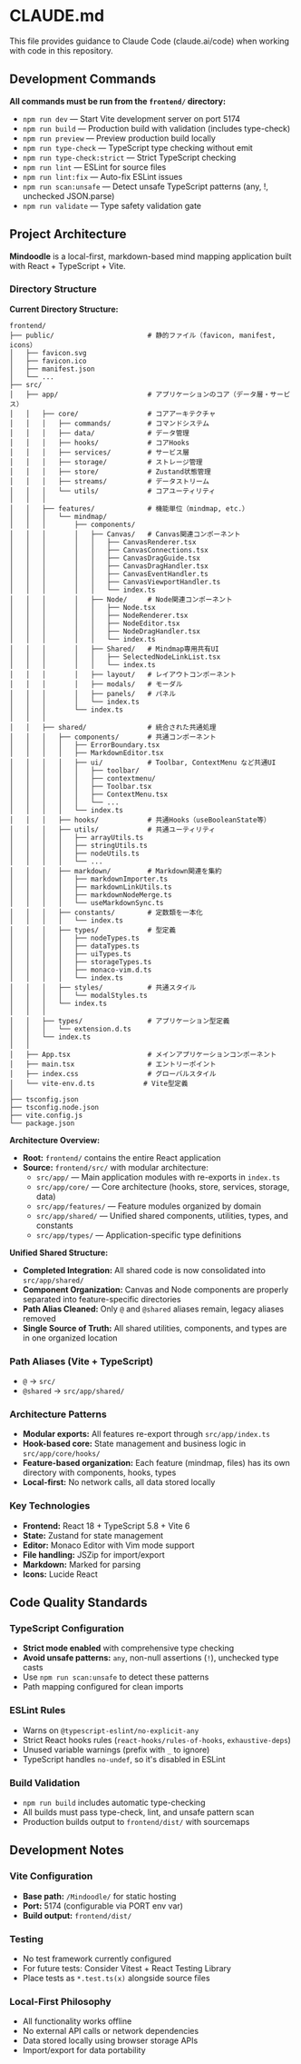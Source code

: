 # CLAUDE.md

This file provides guidance to Claude Code (claude.ai/code) when working with code in this repository.

## Development Commands

**All commands must be run from the `frontend/` directory:**

- `npm run dev` — Start Vite development server on port 5174
- `npm run build` — Production build with validation (includes type-check)
- `npm run preview` — Preview production build locally
- `npm run type-check` — TypeScript type checking without emit
- `npm run type-check:strict` — Strict TypeScript checking
- `npm run lint` — ESLint for source files
- `npm run lint:fix` — Auto-fix ESLint issues
- `npm run scan:unsafe` — Detect unsafe TypeScript patterns (any, !, unchecked JSON.parse)
- `npm run validate` — Type safety validation gate

## Project Architecture

**Mindoodle** is a local-first, markdown-based mind mapping application built with React + TypeScript + Vite.

### Directory Structure

**Current Directory Structure:**
```
frontend/
├── public/                       # 静的ファイル（favicon, manifest, icons）
│   ├── favicon.svg
│   ├── favicon.ico
│   ├── manifest.json
│   └── ...
├── src/
│   ├── app/                      # アプリケーションのコア（データ層・サービス）
│   │   ├── core/                 # コアアーキテクチャ
│   │   │   ├── commands/         # コマンドシステム
│   │   │   ├── data/             # データ管理
│   │   │   ├── hooks/            # コアHooks
│   │   │   ├── services/         # サービス層
│   │   │   ├── storage/          # ストレージ管理
│   │   │   ├── store/            # Zustand状態管理
│   │   │   ├── streams/          # データストリーム
│   │   │   └── utils/            # コアユーティリティ
│   │   │
│   │   ├── features/             # 機能単位（mindmap, etc.）
│   │   │   └── mindmap/
│   │   │       ├── components/
│   │   │       │   ├── Canvas/   # Canvas関連コンポーネント
│   │   │       │   │   ├── CanvasRenderer.tsx
│   │   │       │   │   ├── CanvasConnections.tsx
│   │   │       │   │   ├── CanvasDragGuide.tsx
│   │   │       │   │   ├── CanvasDragHandler.tsx
│   │   │       │   │   ├── CanvasEventHandler.ts
│   │   │       │   │   ├── CanvasViewportHandler.ts
│   │   │       │   │   └── index.ts
│   │   │       │   ├── Node/     # Node関連コンポーネント
│   │   │       │   │   ├── Node.tsx
│   │   │       │   │   ├── NodeRenderer.tsx
│   │   │       │   │   ├── NodeEditor.tsx
│   │   │       │   │   ├── NodeDragHandler.tsx
│   │   │       │   │   └── index.ts
│   │   │       │   ├── Shared/   # Mindmap専用共有UI
│   │   │       │   │   ├── SelectedNodeLinkList.tsx
│   │   │       │   │   └── index.ts
│   │   │       │   ├── layout/   # レイアウトコンポーネント
│   │   │       │   ├── modals/   # モーダル
│   │   │       │   ├── panels/   # パネル
│   │   │       │   └── index.ts
│   │   │       └── index.ts
│   │   │
│   │   ├── shared/               # 統合された共通処理
│   │   │   ├── components/       # 共通コンポーネント
│   │   │   │   ├── ErrorBoundary.tsx
│   │   │   │   ├── MarkdownEditor.tsx
│   │   │   │   ├── ui/           # Toolbar, ContextMenu など共通UI
│   │   │   │   │   ├── toolbar/
│   │   │   │   │   ├── contextmenu/
│   │   │   │   │   ├── Toolbar.tsx
│   │   │   │   │   ├── ContextMenu.tsx
│   │   │   │   │   └── ...
│   │   │   │   └── index.ts
│   │   │   ├── hooks/            # 共通Hooks（useBooleanState等）
│   │   │   ├── utils/            # 共通ユーティリティ
│   │   │   │   ├── arrayUtils.ts
│   │   │   │   ├── stringUtils.ts
│   │   │   │   ├── nodeUtils.ts
│   │   │   │   └── ...
│   │   │   ├── markdown/         # Markdown関連を集約
│   │   │   │   ├── markdownImporter.ts
│   │   │   │   ├── markdownLinkUtils.ts
│   │   │   │   ├── markdownNodeMerge.ts
│   │   │   │   └── useMarkdownSync.ts
│   │   │   ├── constants/        # 定数類を一本化
│   │   │   │   └── index.ts
│   │   │   ├── types/            # 型定義
│   │   │   │   ├── nodeTypes.ts
│   │   │   │   ├── dataTypes.ts
│   │   │   │   ├── uiTypes.ts
│   │   │   │   ├── storageTypes.ts
│   │   │   │   ├── monaco-vim.d.ts
│   │   │   │   └── index.ts
│   │   │   ├── styles/           # 共通スタイル
│   │   │   │   └── modalStyles.ts
│   │   │   └── index.ts
│   │   │
│   │   ├── types/                # アプリケーション型定義
│   │   │   └── extension.d.ts
│   │   └── index.ts
│   │
│   ├── App.tsx                   # メインアプリケーションコンポーネント
│   ├── main.tsx                  # エントリーポイント
│   ├── index.css                 # グローバルスタイル
│   └── vite-env.d.ts            # Vite型定義
│
├── tsconfig.json
├── tsconfig.node.json
├── vite.config.js
└── package.json
```

**Architecture Overview:**
- **Root:** `frontend/` contains the entire React application
- **Source:** `frontend/src/` with modular architecture:
  - `src/app/` — Main application modules with re-exports in `index.ts`
  - `src/app/core/` — Core architecture (hooks, store, services, storage, data)
  - `src/app/features/` — Feature modules organized by domain
  - `src/app/shared/` — Unified shared components, utilities, types, and constants
  - `src/app/types/` — Application-specific type definitions

**Unified Shared Structure:**
- **Completed Integration:** All shared code is now consolidated into `src/app/shared/`
- **Component Organization:** Canvas and Node components are properly separated into feature-specific directories
- **Path Alias Cleaned:** Only `@` and `@shared` aliases remain, legacy aliases removed
- **Single Source of Truth:** All shared utilities, components, and types are in one organized location

### Path Aliases (Vite + TypeScript)
- `@` → `src/`
- `@shared` → `src/app/shared/`

### Architecture Patterns
- **Modular exports:** All features re-export through `src/app/index.ts`
- **Hook-based core:** State management and business logic in `src/app/core/hooks/`
- **Feature-based organization:** Each feature (mindmap, files) has its own directory with components, hooks, types
- **Local-first:** No network calls, all data stored locally

### Key Technologies
- **Frontend:** React 18 + TypeScript 5.8 + Vite 6
- **State:** Zustand for state management
- **Editor:** Monaco Editor with Vim mode support
- **File handling:** JSZip for import/export
- **Markdown:** Marked for parsing
- **Icons:** Lucide React

## Code Quality Standards

### TypeScript Configuration
- **Strict mode enabled** with comprehensive type checking
- **Avoid unsafe patterns:** `any`, non-null assertions (`!`), unchecked type casts
- Use `npm run scan:unsafe` to detect these patterns
- Path mapping configured for clean imports

### ESLint Rules
- Warns on `@typescript-eslint/no-explicit-any`
- Strict React hooks rules (`react-hooks/rules-of-hooks`, `exhaustive-deps`)
- Unused variable warnings (prefix with `_` to ignore)
- TypeScript handles `no-undef`, so it's disabled in ESLint

### Build Validation
- `npm run build` includes automatic type-checking
- All builds must pass type-check, lint, and unsafe pattern scan
- Production builds output to `frontend/dist/` with sourcemaps

## Development Notes

### Vite Configuration
- **Base path:** `/Mindoodle/` for static hosting
- **Port:** 5174 (configurable via PORT env var)
- **Build output:** `frontend/dist/`

### Testing
- No test framework currently configured
- For future tests: Consider Vitest + React Testing Library
- Place tests as `*.test.ts(x)` alongside source files

### Local-First Philosophy
- All functionality works offline
- No external API calls or network dependencies
- Data stored locally using browser storage APIs
- Import/export for data portability